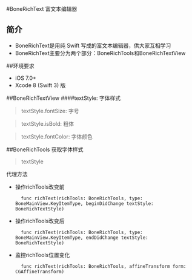 #BoneRichText 富文本编辑器
## 简介

* BoneRichText是用纯 Swift 写成的富文本编辑器，供大家互相学习
* BoneRichText主要分为两个部分：BoneRichTools和BoneRichTextView

##环境要求
* iOS 7.0+
* Xcode 8 (Swift 3) 版

##BoneRichTextView
####textStyle: 字体样式

> textStyle.fontSize: 字号

> textStyle.isBold: 粗体

> textStyle.fontColor: 字体颜色

##BoneRichTools
获取字体样式
> textStyle

代理方法

* 操作richTools改变前
	
		func richText(richTools: BoneRichTools, type: BoneMainView.KeyItemType, beginDidChange textStyle: BoneRichTextStyle)

* 操作richTools改变后
		
		func richText(richTools: BoneRichTools, type: BoneMainView.KeyItemType, endDidChange textStyle: BoneRichTextStyle)
    
* 监控richTools位置变化    
    
		func richText(richTools: BoneRichTools, affineTransform form: CGAffineTransform)
   
   
   